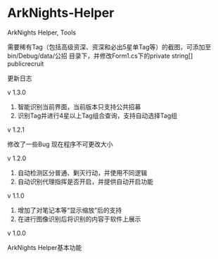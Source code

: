 # ArkNights-Helper
 ArkNights Helper, Tools

 需要稀有Tag（包括高级资深、资深和必出5星单Tag等）的截图，可添加至 bin/Debug/data/公招 目录下，并修改Form1.cs下的private string[] publicrecruit

 更新日志

v 1.3.0

1. 智能识别当前界面，当前版本只支持公共招募
2. 识别Tag并进行4星以上Tag组合查询，支持自动选择Tag组

v 1.2.1

修改了一些Bug
现在程序不可更改大小

v 1.2.0

1. 自动检测区分普通、剿灭行动，并使用不同逻辑
2. 自动识别代理指挥是否开启，并提供自动开启功能

v 1.1.0

1. 增加了对笔记本等“显示缩放”后的支持
2. 在进行图像识别后将识别的内容于软件上展示

v 1.0.0

ArkNights Helper基本功能
